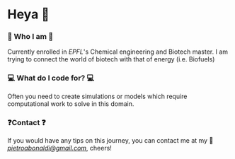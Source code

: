 # Heya 👋

### 🥼 Who I am 🥼

Currently enrolled in *EPFL*'s Chemical engineering and Biotech master. I am trying to connect the world of biotech with that of energy (i.e. Biofuels)

### 💻 What do I code for? 💻

Often you need to create simulations or models which require computational work to solve in this domain.

### ❓Contact ❓
If you would have any tips on this journey, you can contact me at my 📨 *pietroabonaldi@gmail.com*, cheers!


<!--
**Bonaldi1/Bonaldi1** is a ✨ _special_ ✨ repository because its `README.md` (this file) appears on your GitHub profile.

Here are some ideas to get you started:

- 🔭 I’m currently working on ...
- 🌱 I’m currently learning ...
- 👯 I’m looking to collaborate on ...
- 🤔 I’m looking for help with ...
- 💬 Ask me about ...
- 📫 How to reach me: ...
- 😄 Pronouns: ...
- ⚡ Fun fact: ...
-->
